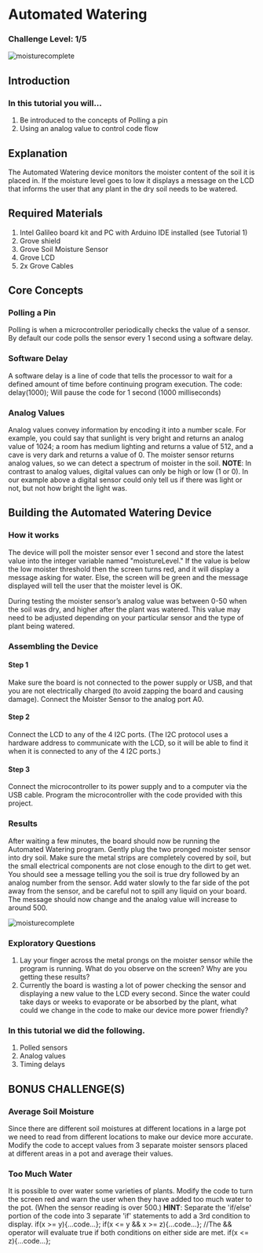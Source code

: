 # Automated Watering
### Challenge Level: 1/5
![moisturecomplete](https://user-images.githubusercontent.com/27307550/32209821-86c913c4-bdc7-11e7-89e2-738802b986e4.jpg)

## Introduction

### In this tutorial you will...
  1. Be introduced to the concepts of Polling a pin
  2. Using an analog value to control code flow
  
## Explanation
The Automated Watering device monitors the moister content of the soil it is placed in.  If the moisture level goes to low it displays a message on the LCD that informs the user that any plant in the dry soil needs to be watered.
 
## Required Materials
 1. Intel Galileo board kit and PC with Arduino IDE installed (see Tutorial 1)
 2. Grove shield
 3. Grove Soil Moisture Sensor
 4. Grove LCD
 5. 2x Grove Cables
 
 
## Core Concepts
 
### Polling a Pin
Polling is when a microcontroller periodically checks the value of a sensor.  By default our code polls the sensor every 1 second using a software delay.

### Software Delay
A software delay is a line of code that tells the processor to wait for a defined amount of time before continuing program execution.
The code:
delay(1000);
Will pause the code for 1 second (1000 milliseconds)
 
 ### Analog Values
Analog values convey information by encoding it into a number scale.  For example, you could say that sunlight is very bright and returns an analog value of 1024; a room has medium lighting and returns a value of 512, and a cave is very dark and returns a value of 0.  The moister sensor returns analog values, so we can detect a spectrum of moister in the soil.
**NOTE**: In contrast to analog values, digital values can only be high or low (1 or 0).  In our example above a digital sensor could only tell us if there was light or not, but not how bright the light was.

## Building the Automated Watering Device

### How it works
The device will poll the moister sensor ever 1 second and store the latest value into the integer variable named "moistureLevel."  If the value is below the low moister threshold then the screen turns red, and it will display a message asking for water. Else, the screen will be green and the message displayed will tell the user that the moister level is OK.

During testing the moister sensor’s analog value was between 0-50 when the soil was dry, and higher after the plant was watered.  This value may need to be adjusted depending on your particular sensor and the type of plant being watered.
 
### Assembling the Device
#### Step 1
Make sure the board is not connected to the power supply or USB, and that you are not electrically charged (to avoid zapping the board and causing damage).  Connect the Moister Sensor to the analog port A0.

#### Step 2
Connect the LCD to any of the 4 I2C ports.  (The I2C protocol uses a hardware address to communicate with the LCD, so it will be able to find it when it is connected to any of the 4 I2C ports.)

#### Step 3
Connect the microcontroller to its power supply and to a computer via the USB cable.  Program the microcontroller with the code provided with this project.

### Results
After waiting a few minutes, the board should now be running the Automated Watering program.  Gently plug the two pronged moister sensor into dry soil.  Make sure the metal strips are completely covered by soil, but the small electrical components are not close enough to the dirt to get wet. You should see a message telling you the soil is true dry followed by an analog number from the sensor.  Add water slowly to the far side of the pot away from the sensor, and be careful not to spill any liquid on your board.  The message should now change and the analog value will increase to around 500.

![moisturecomplete](https://user-images.githubusercontent.com/27307550/32209821-86c913c4-bdc7-11e7-89e2-738802b986e4.jpg)

### Exploratory Questions
 1. Lay your finger across the metal prongs on the moister sensor while the program is running.  What do you observe on the screen?  Why are you getting these results?
 2. Currently the board is wasting a lot of power checking the sensor and displaying a new value to the LCD every second.  Since the water could take days or weeks to evaporate or be absorbed by the plant, what could we change in the code to make our device more power friendly?

### In this tutorial we did the following.
 
  1. Polled sensors
  2. Analog values
  3. Timing delays
  
## BONUS CHALLENGE(S)

### Average Soil Moisture
Since there are different soil moistures at different locations in a large pot we need to read from different locations to make our device more accurate.  Modify the code to accept values from 3 separate moister sensors placed at different areas in a pot and average their values.

### Too Much Water
It is possible to over water some varieties of plants.  Modify the code to turn the screen red and warn the user when they have added too much water to the pot. (When the sensor reading is over 500.)
**HINT**: Separate the 'if/else' portion of the code into 3 separate 'if' statements to add a 3rd condition to display.
if(x >= y){...code...};
if(x <= y && x >= z){...code...}; //The && operator will evaluate true if both conditions on either side are met.
if(x <= z){...code...};
